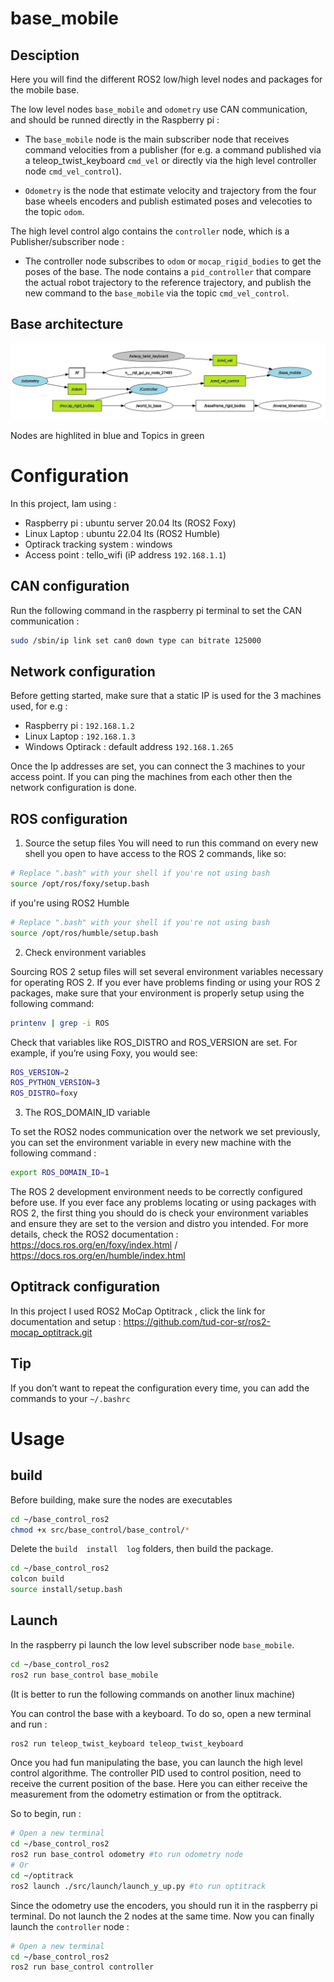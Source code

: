 # base_mobile

## Desciption

Here you will find the different ROS2 low/high level nodes and packages for the mobile base.

The low level nodes `base_mobile` and `odometry` use CAN communication, and should be runned directly in the Raspberry pi :

- The `base_mobile` node is the main subscriber node that receives command velocities from a publisher (for e.g. a command published via a teleop_twist_keyboard `cmd_vel` or directly via the high level controller node `cmd_vel_control`).

- `Odometry` is the node that estimate velocity and trajectory from the four base wheels encoders and publish estimated poses and velecoties to the topic `odom`.

The high level control algo contains the `controller` node, which is a Publisher/subscriber node :

- The controller node subscribes to `odom` or `mocap_rigid_bodies` to get the poses of the base. The node contains a `pid_controller` that compare the actual robot trajectory to the reference trajectory, and publish the new command to the `base_mobile` via the topic `cmd_vel_control`.
 
## Base architecture 

![image.png](./rosgraph.png)

Nodes are highlited in blue and Topics in green

# Configuration

In this project, Iam using :

- Raspberry pi : ubuntu server 20.04 lts (ROS2 Foxy)
- Linux Laptop : ubuntu 22.04 lts (ROS2 Humble)
- Optirack tracking system : windows
- Access point : tello_wifi (iP address `192.168.1.1`)

## CAN configuration

Run the following command in the raspberry pi terminal to set the CAN communication :

```sh
sudo /sbin/ip link set can0 down type can bitrate 125000
```

## Network configuration

Before getting started, make sure that a static IP is used for the 3 machines used, for e.g :

- Raspberry pi : `192.168.1.2`
- Linux Laptop : `192.168.1.3`
- Windows Optirack : default address `192.168.1.265`

Once the Ip addresses are set, you can connect the 3 machines to your access point. 
If you can ping the machines from each other then the network configuration is done. 

## ROS configuration

1. Source the setup files
You will need to run this command on every new shell you open to have access to the ROS 2 commands, like so:
```sh
# Replace ".bash" with your shell if you're not using bash
source /opt/ros/foxy/setup.bash
```
if you're using ROS2 Humble 
```sh
# Replace ".bash" with your shell if you're not using bash
source /opt/ros/humble/setup.bash
```
2. Check environment variables

Sourcing ROS 2 setup files will set several environment variables necessary for operating ROS 2. If you ever have problems finding or using your ROS 2 packages, make sure that your environment is properly setup using the following command:
```sh
printenv | grep -i ROS
```
Check that variables like ROS_DISTRO and ROS_VERSION are set. For example, if you’re using Foxy, you would see:
```sh
ROS_VERSION=2
ROS_PYTHON_VERSION=3
ROS_DISTRO=foxy
```

3. The ROS_DOMAIN_ID variable

To set the ROS2 nodes communication over the network we set previously, you can set the environment variable in every new machine with the following command :
```sh
export ROS_DOMAIN_ID=1
```

The ROS 2 development environment needs to be correctly configured before use.
If you ever face any problems locating or using packages with ROS 2, the first thing you should do is check your environment variables and ensure they are set to the version and distro you intended.
For more details, check the ROS2 documentation : https://docs.ros.org/en/foxy/index.html / https://docs.ros.org/en/humble/index.html

## Optitrack configuration

In this project I used ROS2 MoCap Optitrack , click the link for documentation and setup : https://github.com/tud-cor-sr/ros2-mocap_optitrack.git

## Tip

If you don’t want to repeat the configuration every time, you can add the commands to your `~/.bashrc` 

# Usage 

## build 

Before building, make sure the nodes are executables 

```sh
cd ~/base_control_ros2
chmod +x src/base_control/base_control/*
```
Delete the `build  install  log` folders, then build the package.

```sh
cd ~/base_control_ros2
colcon build 
source install/setup.bash
```

## Launch

In the raspberry pi launch the low level subscriber node ``base_mobile``.
```sh
cd ~/base_control_ros2
ros2 run base_control base_mobile
```
(It is better to run the following commands on another linux machine)

You can control the base with a keyboard. To do so, open a new terminal and run : 
```sh
ros2 run teleop_twist_keyboard teleop_twist_keyboard
```
Once you had fun manipulating the base, you can launch the high level control algorithme. 
The controller PID used to control position, need to receive the current position of the base. Here you can either receive the measurement from the odometry estimation or from the optitrack.   

So to begin, run :
```sh
# Open a new terminal 
cd ~/base_control_ros2
ros2 run base_control odometry #to run odometry node 
# Or
cd ~/optitrack
ros2 launch ./src/launch/launch_y_up.py #to run optitrack 
```
Since the odometry use the encoders, you should run it in the raspberry pi terminal. 
Do not launch the 2 nodes at the same time.
Now you can finally launch the `controller` node :
```sh
# Open a new terminal 
cd ~/base_control_ros2
ros2 run base_control controller
```

